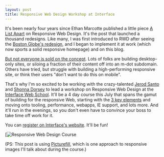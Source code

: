 ```yaml
---
layout: post
title: Responsive Web Design Workshop at Interface
---
```


It's been nearly four years since Ethan Marcotte published a little piece [A List Apart][rwd] on Responsive Web Design.
It's the post that launched a thousand redesigns.
Like many, I was first introduced to RWD after seeing the [Boston Globe's redesign](https://www.bostonglobe.com/), and I began to implement it at work (which now sports a solid responsive homepage) and on this blog.

[But not everyone is sold on the concept][svn].
Lots of folks are building desktop-only sites, or siloing a fraction of their content off into an m-dot subdomain.
Others have tried, but struggle with building a high-performing responsive site, or think their users "don't want to do this on mobile".

That's why I'm so excited to be working with the crazy-talented [Jerod Santo][jerod] and [Shonna Dorsey][shonna] to lead a workshop on Responsive Web Design at the [Interface Web School][interface]. It'll be a 4 day course this July that spans the gamut of building for the responsive Web, starting with the [3 key elements][rwd] and moving onto tooling, performance, webapps, IE support, and lots more.
And it'll run in the evenings, so you don't even have to convince your boss to take time off work for it.

You can [register on Interface's website][int2]. It'll be fun!

[![Responsive Web Design Course](/content/images/interface.jpg)

(PS: This post is using [Picturefill](https://scottjehl.github.io/picturefill/), which is one approach to responsive images I'll talk about during the course.)

[jerod]: http://jerodsanto.net/
[rwd]: http://alistapart.com/article/responsive-web-design/
[svn]: https://signalvnoise.com/posts/3745-responsive-design-works-best-as-a-nipntuck
[interface]: https://interfaceschool.com/
[int2]: https://interfaceschool.com/course/responsive-web-design/
[shonna]: https://twitter.com/shonna_dorsey

